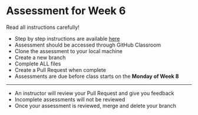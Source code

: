 # Assessment for Week 6

Read all instructions carefully!
- Step by step instructions are available [here](https://github.com/LEARNAcademy/Syllabus/blob/main/github/assessments.md)
- Assessment should be accessed through GitHub Classroom
- Clone the assessment to your local machine
- Create a new branch
- Complete ALL files
- Create a Pull Request when complete
- Assessments are due before class starts on the **Monday of Week 8**

---
- An instructor will review your Pull Request and give you feedback
- Incomplete assessments will not be reviewed
- Once your assessment is reviewed, merge and delete your branch
